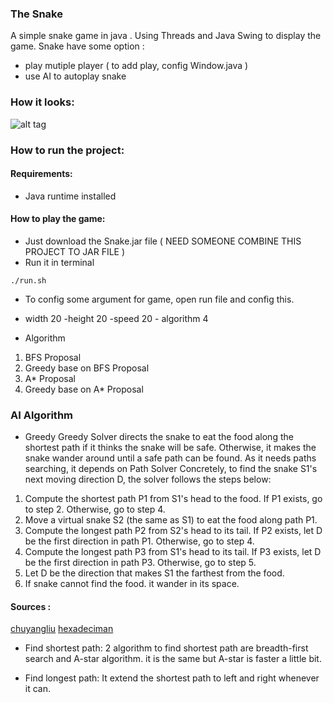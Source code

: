 ### The Snake

A simple snake game in java . Using Threads and Java Swing to display the game.
Snake have some option : 
* play mutiple player ( to add play, config Window.java )
* use AI  to autoplay snake

### How it looks:
![alt tag](https://raw.githubusercontent.com/ngocjr7/snake/master/sample.png)

### How to run the project:

#### Requirements:
* Java runtime installed

#### How to play the game:

* Just download the Snake.jar file ( NEED SOMEONE COMBINE THIS PROJECT TO JAR FILE )
* Run it in terminal 
```
./run.sh
```
* To config some argument for game, open run file and config this.
- width 20 -height 20 -speed 20 - algorithm 4

* Algorithm 
1. BFS Proposal
2. Greedy base on BFS Proposal
3. A* Proposal
4. Greedy base on A* Proposal

### AI Algorithm
* Greedy 
Greedy Solver directs the snake to eat the food along the shortest path if it thinks the snake will be safe. Otherwise, it makes the snake wander around until a safe path can be found. As it needs paths searching, it depends on Path Solver
Concretely, to find the snake S1's next moving direction D, the solver follows the steps below:

1. Compute the shortest path P1 from S1's head to the food. If P1 exists, go to step 2. Otherwise, go to step 4.
2. Move a virtual snake S2 (the same as S1) to eat the food along path P1.
3. Compute the longest path P2 from S2's head to its tail. If P2 exists, let D be the first direction in path P1. Otherwise, go to step 4.
4. Compute the longest path P3 from S1's head to its tail. If P3 exists, let D be the first direction in path P3. Otherwise, go to step 5.
5. Let D be the direction that makes S1 the farthest from the food.
6. If snake cannot find the food. it wander in its space.

#### Sources : 
[chuyangliu](https://github.com/chuyangliu/Snake)
[hexadeciman](https://github.com/hexadeciman/Snake)

* Find shortest path: 2 algorithm to find shortest path are breadth-first search and A-star algorithm. it is the same but A-star is faster a little bit.

* Find longest path: It extend the shortest path to left and right whenever it can.
